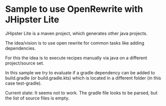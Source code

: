 # Sample to use OpenRewrite with JHipster Lite

JHipster Lite is a maven project, which generates other java projects.

The idea/vision is to use open rewrite for common tasks like adding dependencies.

For this the idea is to execute recipes manually via java on a different project/source set.

In this sample we try to evaluate if a gradle dependency can be added to 
build.gradle (or build.gradle.kts) which is located in a different folder (in this case test-gradle).

Current state: It seems not to work. The gradle file looks to be parsed, but the list of 
source files is empty.